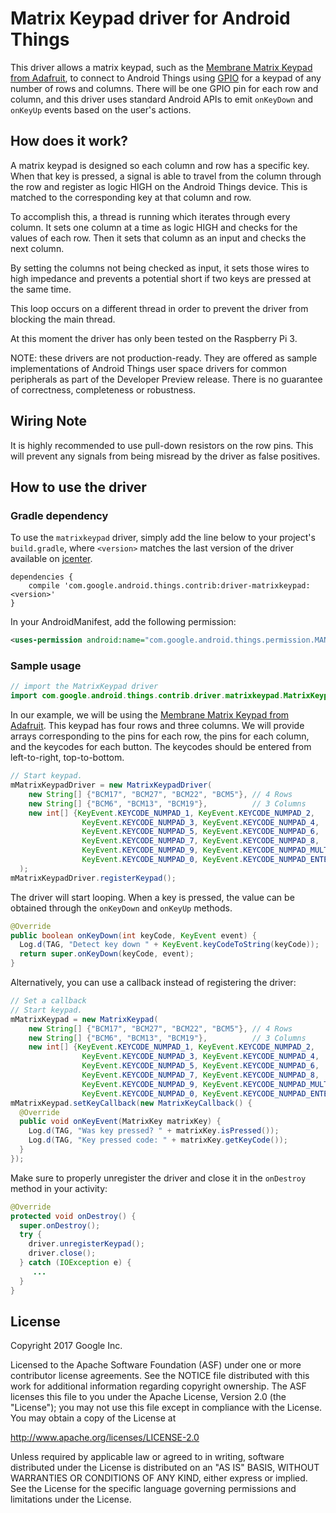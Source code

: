Matrix Keypad driver for Android Things
=====================================

This driver allows a matrix keypad, such as the [Membrane Matrix Keypad from Adafruit](https://www.adafruit.com/product/419),
 to connect to Android Things using [GPIO](https://developer.android.com/things/sdk/pio/gpio.html)
for a keypad of any number of rows and columns. There will be one GPIO pin for each row and column, and this driver uses standard
Android APIs to emit `onKeyDown` and `onKeyUp` events based on the user's actions.

How does it work?
-----------------
A matrix keypad is designed so each column and row has a specific key. When that key is pressed, a
signal is able to travel from the column through the row and register as logic HIGH on the Android
Things device. This is matched to the corresponding key at that column and row.

To accomplish this, a thread is running which iterates through every column. It sets one column at
a time as logic HIGH and checks for the values of each row. Then it sets that column as an input and
checks the next column.

By setting the columns not being checked as input, it sets those wires to high impedance and prevents
a potential short if two keys are pressed at the same time.

This loop occurs on a different thread in order to prevent the driver from blocking the main thread.

At this moment the driver has only been tested on the Raspberry Pi 3.

NOTE: these drivers are not production-ready. They are offered as sample
implementations of Android Things user space drivers for common peripherals
as part of the Developer Preview release. There is no guarantee
of correctness, completeness or robustness.

Wiring Note
-----------
It is highly recommended to use pull-down resistors on the row pins. This will prevent any signals from being misread
by the driver as false positives.

How to use the driver
---------------------

### Gradle dependency

To use the `matrixkeypad` driver, simply add the line below to your project's `build.gradle`,
where `<version>` matches the last version of the driver available on [jcenter][jcenter].

```
dependencies {
    compile 'com.google.android.things.contrib:driver-matrixkeypad:<version>'
}
```

In your AndroidManifest, add the following permission:

```xml
<uses-permission android:name="com.google.android.things.permission.MANAGE_INPUT_DRIVERS" />
```

### Sample usage


```java
// import the MatrixKeypad driver
import com.google.android.things.contrib.driver.matrixkeypad.MatrixKeypadInputDriver;
```

In our example, we will be using the [Membrane Matrix Keypad from Adafruit](https://www.adafruit.com/product/419).
This keypad has four rows and three columns. We will provide arrays corresponding to the pins for each row,
the pins for each column, and the keycodes for each button. The keycodes should be entered from
left-to-right, top-to-bottom.

```java
// Start keypad.
mMatrixKeypadDriver = new MatrixKeypadDriver(
    new String[] {"BCM17", "BCM27", "BCM22", "BCM5"}, // 4 Rows
    new String[] {"BCM6", "BCM13", "BCM19"},          // 3 Columns
    new int[] {KeyEvent.KEYCODE_NUMPAD_1, KeyEvent.KEYCODE_NUMPAD_2,
                KeyEvent.KEYCODE_NUMPAD_3, KeyEvent.KEYCODE_NUMPAD_4,
                KeyEvent.KEYCODE_NUMPAD_5, KeyEvent.KEYCODE_NUMPAD_6,
                KeyEvent.KEYCODE_NUMPAD_7, KeyEvent.KEYCODE_NUMPAD_8,
                KeyEvent.KEYCODE_NUMPAD_9, KeyEvent.KEYCODE_NUMPAD_MULTIPLY,
                KeyEvent.KEYCODE_NUMPAD_0, KeyEvent.KEYCODE_NUMPAD_ENTER} // 12 buttons
  );
mMatrixKeypadDriver.registerKeypad();
```

The driver will start looping. When a key is pressed, the value can be obtained through the `onKeyDown`
and `onKeyUp` methods.

```java
@Override
public boolean onKeyDown(int keyCode, KeyEvent event) {
  Log.d(TAG, "Detect key down " + KeyEvent.keyCodeToString(keyCode));
  return super.onKeyDown(keyCode, event);
}
```

Alternatively, you can use a callback instead of registering the driver:

```java
// Set a callback
// Start keypad.
mMatrixKeypad = new MatrixKeypad(
    new String[] {"BCM17", "BCM27", "BCM22", "BCM5"}, // 4 Rows
    new String[] {"BCM6", "BCM13", "BCM19"},          // 3 Columns
    new int[] {KeyEvent.KEYCODE_NUMPAD_1, KeyEvent.KEYCODE_NUMPAD_2,
                KeyEvent.KEYCODE_NUMPAD_3, KeyEvent.KEYCODE_NUMPAD_4,
                KeyEvent.KEYCODE_NUMPAD_5, KeyEvent.KEYCODE_NUMPAD_6,
                KeyEvent.KEYCODE_NUMPAD_7, KeyEvent.KEYCODE_NUMPAD_8,
                KeyEvent.KEYCODE_NUMPAD_9, KeyEvent.KEYCODE_NUMPAD_MULTIPLY,
                KeyEvent.KEYCODE_NUMPAD_0, KeyEvent.KEYCODE_NUMPAD_ENTER} // 12 buttons
mMatrixKeypad.setKeyCallback(new MatrixKeyCallback() {
  @Override
  public void onKeyEvent(MatrixKey matrixKey) {
    Log.d(TAG, "Was key pressed? " + matrixKey.isPressed());
    Log.d(TAG, "Key pressed code: " + matrixKey.getKeyCode());
  }
});
```

Make sure to properly unregister the driver and close it in the `onDestroy` method in your activity:

```java
@Override
protected void onDestroy() {
  super.onDestroy();
  try {
    driver.unregisterKeypad();
    driver.close();
  } catch (IOException e) {
     ...
  }
}
```

License
-------

Copyright 2017 Google Inc.

Licensed to the Apache Software Foundation (ASF) under one or more contributor
license agreements.  See the NOTICE file distributed with this work for
additional information regarding copyright ownership.  The ASF licenses this
file to you under the Apache License, Version 2.0 (the "License"); you may not
use this file except in compliance with the License.  You may obtain a copy of
the License at

  http://www.apache.org/licenses/LICENSE-2.0

Unless required by applicable law or agreed to in writing, software
distributed under the License is distributed on an "AS IS" BASIS, WITHOUT
WARRANTIES OR CONDITIONS OF ANY KIND, either express or implied.  See the
License for the specific language governing permissions and limitations under
the License.

[jcenter]: https://bintray.com/google/androidthings/contrib-driver-matrixkeypad
